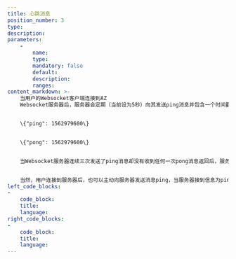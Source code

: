 ```yaml
---
title: 心跳消息
position_number: 3
type:
description:
parameters:
    -
        name:
        type:
        mandatory: false
        default:
        description:
        ranges:
content_markdown: >-
    当用户的Websocket客户端连接到AZ
    Websocket服务器后，服务器会定期（当前设为5秒）向其发送ping消息并包含一个时间戳，当用户接收到此心跳消息后，应及时返回pong消息并包含同一时间戳，格式如：


    \{"ping": 1562979600\}


    \{"pong": 1562979600\}


    当Websocket服务器连续三次发送了ping消息却没有收到任何一次pong消息返回后，服务器将主动断开与此客户端的连接。


    当然，用户连接到服务器后，也可以主动向服务器发送消息ping，当服务器接到信息为ping字符串后主动返回一个pong的字符串。
left_code_blocks:
-
    code_block:
    title:
    language:
right_code_blocks:
-
    code_block:
    title:
    language:
---
```

